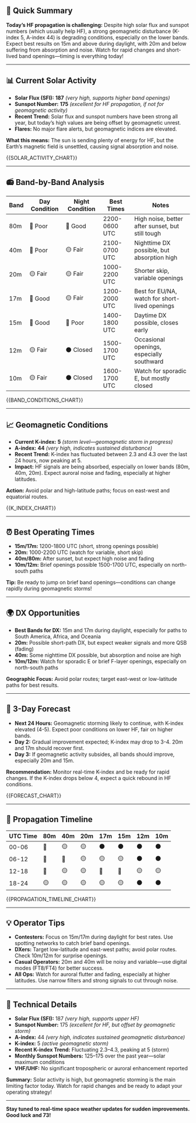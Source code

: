 ## 🎯 Quick Summary

**Today’s HF propagation is challenging:** Despite high solar flux and sunspot numbers (which usually help HF), a strong geomagnetic disturbance (K-index 5, A-index 44) is degrading conditions, especially on the lower bands. Expect best results on 15m and above during daylight, with 20m and below suffering from absorption and noise. Watch for rapid changes and short-lived band openings—timing is everything today!

---

## 📊 Current Solar Activity

- **Solar Flux (SFI):** **187** _(very high, supports higher band openings)_
- **Sunspot Number:** **175** _(excellent for HF propagation, if not for geomagnetic activity)_
- **Recent Trend:** Solar flux and sunspot numbers have been strong all year, but today’s high values are being offset by geomagnetic unrest.
- **Flares:** No major flare alerts, but geomagnetic indices are elevated.

**What this means:** The sun is sending plenty of energy for HF, but the Earth’s magnetic field is unsettled, causing signal absorption and noise.

{{SOLAR_ACTIVITY_CHART}}

---

## 📻 Band-by-Band Analysis

| Band | Day Condition | Night Condition | Best Times | Notes |
|------|---------------|-----------------|------------|-------|
| 80m | 🔴 Poor | 🔵 Good | 2200-0600 UTC | High noise, better after sunset, but still tough |
| 40m | 🔴 Poor | 🟡 Fair | 2100-0700 UTC | Nighttime DX possible, but absorption high |
| 20m | 🟡 Fair | 🟡 Fair | 1000-2200 UTC | Shorter skip, variable openings |
| 17m | 🔵 Good | 🟡 Fair | 1200-2000 UTC | Best for EU/NA, watch for short-lived openings |
| 15m | 🔵 Good | 🔴 Poor | 1400-1800 UTC | Daytime DX possible, closes early |
| 12m | 🟡 Fair | ⚫ Closed | 1500-1700 UTC | Occasional openings, especially southward |
| 10m | 🟡 Fair | ⚫ Closed | 1600-1700 UTC | Watch for sporadic E, but mostly closed |

{{BAND_CONDITIONS_CHART}}

---

## 📈 Geomagnetic Conditions

- **Current K-index:** **5** _(storm level—geomagnetic storm in progress)_
- **A-index:** **44** _(very high, indicates sustained disturbance)_
- **Recent Trend:** K-index has fluctuated between 2.3 and 4.3 over the last 24 hours, now peaking at 5.
- **Impact:** HF signals are being absorbed, especially on lower bands (80m, 40m, 20m). Expect auroral noise and fading, especially at higher latitudes.

**Action:** Avoid polar and high-latitude paths; focus on east-west and equatorial routes.

{{K_INDEX_CHART}}

---

## ⏰ Best Operating Times

- **15m/17m:** 1200-1800 UTC (short, strong openings possible)
- **20m:** 1000-2200 UTC (watch for variable, short skip)
- **40m/80m:** After sunset, but expect high noise and fading
- **10m/12m:** Brief openings possible 1500-1700 UTC, especially on north-south paths

**Tip:** Be ready to jump on brief band openings—conditions can change rapidly during geomagnetic storms!

---

## 🌍 DX Opportunities

- **Best Bands for DX:** 15m and 17m during daylight, especially for paths to South America, Africa, and Oceania
- **20m:** Possible short-path DX, but expect weaker signals and more QSB (fading)
- **40m:** Some nighttime DX possible, but absorption and noise are high
- **10m/12m:** Watch for sporadic E or brief F-layer openings, especially on north-south paths

**Geographic Focus:** Avoid polar routes; target east-west or low-latitude paths for best results.

---

## 🔮 3-Day Forecast

- **Next 24 Hours:** Geomagnetic storming likely to continue, with K-index elevated (4-5). Expect poor conditions on lower HF, fair on higher bands.
- **Day 2:** Gradual improvement expected; K-index may drop to 3-4. 20m and 17m should recover first.
- **Day 3:** If geomagnetic activity subsides, all bands should improve, especially 20m and 15m.

**Recommendation:** Monitor real-time K-index and be ready for rapid changes. If the K-index drops below 4, expect a quick rebound in HF conditions.

{{FORECAST_CHART}}

---

## 📡 Propagation Timeline

| UTC Time | 80m | 40m | 20m | 17m | 15m | 12m | 10m |
|----------|-----|-----|-----|-----|-----|-----|-----|
| 00-06    | 🔵 | 🟡 | 🟡 | ⚫ | ⚫ | ⚫ | ⚫ |
| 06-12    | 🔴 | 🔴 | 🟡 | 🟡 | 🟡 | ⚫ | ⚫ |
| 12-18    | 🔴 | 🟡 | 🟡 | 🔵 | 🔵 | 🟡 | 🟡 |
| 18-24    | 🟡 | 🟡 | 🟡 | 🟡 | 🟡 | ⚫ | ⚫ |

{{PROPAGATION_TIMELINE_CHART}}

---

## 💡 Operator Tips

- **Contesters:** Focus on 15m/17m during daylight for best rates. Use spotting networks to catch brief band openings.
- **DXers:** Target low-latitude and east-west paths; avoid polar routes. Check 10m/12m for surprise openings.
- **Casual Operators:** 20m and 40m will be noisy and variable—use digital modes (FT8/FT4) for better success.
- **All Ops:** Watch for auroral flutter and fading, especially at higher latitudes. Use narrow filters and strong signals to cut through noise.

---

## 🔬 Technical Details

- **Solar Flux (SFI):** 187 _(very high, supports upper HF)_
- **Sunspot Number:** 175 _(excellent for HF, but offset by geomagnetic storm)_
- **A-index:** 44 _(very high, indicates sustained geomagnetic disturbance)_
- **K-index:** 5 _(active geomagnetic storm)_
- **Recent K-index Trend:** Fluctuating 2.3–4.3, peaking at 5 (storm)
- **Monthly Sunspot Numbers:** 125–175 over the past year—solar maximum conditions
- **VHF/UHF:** No significant tropospheric or auroral enhancement reported

**Summary:** Solar activity is high, but geomagnetic storming is the main limiting factor today. Watch for rapid changes and be ready to adapt your operating strategy!

---

**Stay tuned to real-time space weather updates for sudden improvements. Good luck and 73!**